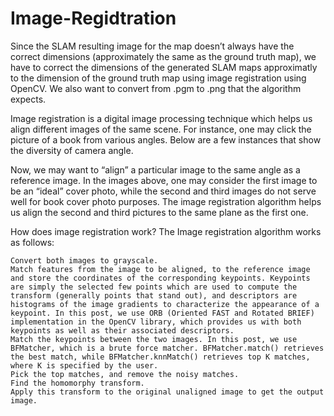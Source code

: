 # Image-Regidtration
Since the SLAM resulting image for the map doesn’t always have the correct dimensions
(approximately the same as the ground truth map), we have to correct the dimensions of the generated SLAM maps approximatly to the dimension of the ground truth map using image registration using OpenCV.
 We also want to convert from .pgm  to .png that the algorithm expects. 

Image registration is a digital image processing technique which helps us align different images of the same scene. For instance, one may click the picture of a book from various angles. Below are a few instances that show the diversity of camera angle.

Now, we may want to “align” a particular image to the same angle as a reference image. In the images above, one may consider the first image to be an “ideal” cover photo, while the second and third images do not serve well for book cover photo purposes. The image registration algorithm helps us align the second and third pictures to the same plane as the first one.

How does image registration work?
 The Image registration algorithm works as follows:

    Convert both images to grayscale.
    Match features from the image to be aligned, to the reference image and store the coordinates of the corresponding keypoints. Keypoints are simply the selected few points which are used to compute the transform (generally points that stand out), and descriptors are histograms of the image gradients to characterize the appearance of a keypoint. In this post, we use ORB (Oriented FAST and Rotated BRIEF) implementation in the OpenCV library, which provides us with both keypoints as well as their associated descriptors.
    Match the keypoints between the two images. In this post, we use BFMatcher, which is a brute force matcher. BFMatcher.match() retrieves the best match, while BFMatcher.knnMatch() retrieves top K matches, where K is specified by the user.
    Pick the top matches, and remove the noisy matches.
    Find the homomorphy transform.
    Apply this transform to the original unaligned image to get the output image.
